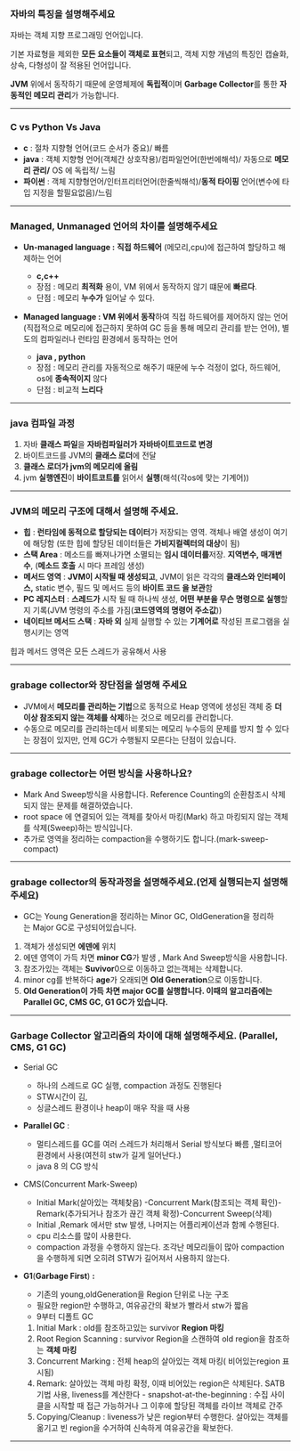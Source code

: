 ### 자바의 특징을 설명해주세요
  자바는 객체 지향 프로그래밍 언어입니다.
  
  기본 자료형을 제외한 **모든 요소들이 객체로 표현**되고, 객체 지향 개념의 특징인 캡슐화, 상속, 다형성이 잘 적용된 언어입니다.
  
  **JVM** 위에서 동작하기 때문에 운영체제에 **독립적**이며 **Garbage Collector**를 통한 **자동적인 메모리 관리**가 가능합니다.    
    
-----------------------
    
### C vs Python Vs Java
- **c** : 절차 지향형 언어(코드 순서가 중요)/ 빠름
- **java** : 객체 지향형 언어(객체간 상호작용)/컴파일언어(한번에해석)/ 자동으로 **메모리 관리/** OS 에 독립적/  느림
- **파이썬** : 객체 지향형언어/인터프리터언어(한줄씩해석)/**동적 타이핑** 언어(변수에 타입 지정을 할필요없음)/느림

-----------------------

### Managed, Unmanaged 언어의 차이를 설명해주세요
    
- **Un-managed language :**  **직접 하드웨어** (메모리,cpu)에 접근하여 할당하고 해제하는 언어
    - **c,c++**
    - 장점 : 메모리 **최적화** 용이, VM 위에서 동작하지 않기 떄문에 **빠르다**.
    - 단점 : 메모리 **누수가** 일어날 수 있다.
    
- **Managed language : VM 위에서 동작**하여 직접 하드웨어를 제어하지 않는 언어 (직접적으로 메모리에 접근하지 못하여 GC 등을 통해 메모리 관리를 받는 언어), 별도의 컴파일러나 런타임 환경에서 동작하는 언어
    - **java , python**
    - 장점 : 메모리 관리를 자동적으로 해주기 때문에 누수 걱정이 없다, 하드웨어, os에 **종속적이지** 않다
    - 단점 : 비교적 **느리다**

------------------------
    
### java 컴파일 과정
1. 자바 **클래스 파일**을 **자바컴파일러가 자바바이트코드로 변경**
2. 바이트코드를 JVM의 **클래스 로더**에 전달
3. **클래스 로더가 jvm의 메모리에 올림**
4. jvm **실행엔진**이 **바이트코트를** 읽어서 **실행**(해석(각os에 맞는 기계어))

-----------------------

### JVM의 메모리 구조에 대해서 설명해 주세요.
- **힙** : **런타임에 동적으로 할당되는 데이터**가 저장되는 영역. 객체나 배열 생성이 여기에 해당함 (또한 힙에 할당된 데이터들은 **가비지컬렉터의 대상**이 됨)
- **스택 Area** : 메소드를 빠져나가면 소멸되는 **임시 데이터를**저장. **지역변수, 매개변수**, (**메소드 호출** 시 마다 프레임 생성)
- **메서드 영역** : **JVM이 시작될 때 생성되고**, JVM이 읽은 각각의 **클래스와 인터페이스,** static 변수, 필드 및 메서드 등의 **바이트 코드 을 보관**함
- **PC 레지스터** : **스레드가** 시작 될 때 하나씩 생성, **어떤 부분을 무슨 명령으로 실행**할 지 기록(JVM 명령의 주소를 가짐(**코드영역의 명령어 주소값**))
- **네이티브 메서드 스택** : **자바 외** 실제 실행할 수 있는 **기계어로** 작성된 프로그램을 실행시키는 영역
 
 힙과 메서드 영역은 모든 스레드가 공유해서 사용
 
 -----------------------
 
 ### grabage collector와 장단점을 설명해 주세요
  - JVM에서 **메모리를 관리하는 기법**으로 동적으로 Heap 영역에 생성된 객체 중 **더 이상 참조되지 않는 객체를 삭제**하는 것으로 메모리를 관리합니다.
  - 수동으로 메모리를 관리하는데서 비롯되는 메모리 누수등의 문제를 방지 할 수 있다는 장점이 있지만, 언제 GC가 수행될지 모른다는 단점이 있습니다.
  
 -----------------------
 
### grabage collector는 어떤 방식을 사용하나요?
- Mark And Sweep방식을 사용합니다. Reference Counting의 순환참조시 삭제되지 않는 문제를 해결하였습니다.
- root space 에 연결되어 있는 객체를 찾아서 마킹(Mark) 하고 마킹되지 않는 객체를 삭제(Sweep)하는 방식입니다. 
- 추가로 영역을 정리하는 compaction을 수행하기도 합니다.(mark-sweep-compact)

-----------------------

### grabage collector의 동작과정을 설명해주세요.(언제 실행되는지 설명해 주세요)

- GC는 Young Generation을 정리하는 Minor GC, OldGeneration을 정리하는 Major GC로 구성되어있습니다.  
1. 객체가 생성되면 **에덴에** 위치
2. 에덴 영역이 가득 차면 **minor CG**가 발생 , Mark And Sweep방식을 사용합니다.
3. 참조가있는 객체는 **Suvivor**0으로 이동하고 없는객체는 삭제합니다.
4. minor cg를 반복하다 **age**가 오래되면 **Old Generation**으로 이동합니다.
5. **Old Generation이 가득 차면 major GC를 실행합니다. 이때의 알고리즘에는 Parallel GC, CMS GC, G1 GC가 있습니다.**

-----------------------

### Garbage Collector 알고리즘의 차이에 대해 설명해주세요. (Parallel, CMS, G1 GC)

- Serial GC
    - 하나의 스레드로 GC 실행, compaction 과정도 진행된다
    - STW시간이 김,
    - 싱글스레드 환경이나 heap이 매우 작을 때 사용

- **Parallel GC** :
    - 멀티스레드를  GC를 여러 스레드가 처리해서 Serial 방식보다 빠름 ,멀티코어 환경에서 사용(여전히 stw가 길게 일어난다.)
    - java 8 의 CG 방식

- CMS(Concurrent Mark-Sweep)
    - Initial Mark(살아있는 객체찾음) -Concurrent Mark(참조되는 객체 확인)-Remark(추가되거나 참조가 끊긴 객체 확정)-Concurrent Sweep(삭제)
    - Initial ,Remark 에서만 stw 발생, 나머지는 어플리케이션과 함께 수행된다.
    - cpu 리소스를 많이 사용한다.
    - compaction 과정을 수행하지 않는다. 조각난 메모리들이 많아 compaction을 수행하게 되면 오히려 STW가 길어져서 사용하지 않는다.


- **G1**(**Garbage First**)  **:**
    - 기존의 young,oldGeneration을  Region 단위로 나눈 구조
    - 필요한 region만 수행하고,  여유공간의 확보가 빨라서  stw가 짧음
    - 9부터 디폴트 GC
     1. Initial Mark : old를 참조하고있는 survivor **Region 마킹**
     2. Root Region Scanning : survivor Region을 스캔하여 old region을 참조하는 **객체 마킹**
     3. Concurrent Marking : 전체 heap의 살아있는 객체 마킹( 비어있는region 표시됨)
     4. Remark: 살아있는 객체 마킹 확정, 이때 비어있는 region은 삭제된다. SATB기법 사용, liveness를 계산한다
      - snapshot-at-the-beginning : 수집 사이클을 시작할 때 접근 가능하거나 그 이후에 할당된 객체를 라이브 객체로 간주
     5. Copying/Cleanup : liveness가 낮은 region부터 수행한다. 살아있는 객체를 옮기고 빈 region을 수거하여 신속하게 여유공간을 확보한다.

----------------------
